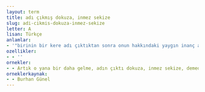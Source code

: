 ```yaml
---
layout: term
title: adı çıkmış dokuza, inmez sekize
slug: adi-cikmis-dokuza-inmez-sekize
letter: A
lisan: Türkçe
anlamlar:
- '"birinin bir kere adı çıktıktan sonra onun hakkındaki yaygın inanç artık kolay kolay düzelemez" anlamında kullanılan bir söz'
ozellikler:
- - ''
ornekler:
- - Artık o yana bir daha gelme, adın çıktı dokuza, inmez sekize, demedim miydi?
orneklerkaynak:
- - Burhan Günel
---
```

